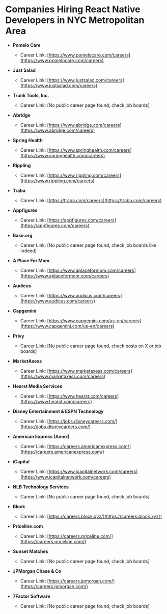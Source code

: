 # Companies Hiring React Native Developers in NYC Metropolitan Area

- **Pomelo Care**

  - Career Link: [https://www.pomelocare.com/careers](https://www.pomelocare.com/careers)

- **Just Salad**

  - Career Link: [https://www.justsalad.com/careers](https://www.justsalad.com/careers)

- **Trunk Tools, Inc.**

  - Career Link: [No public career page found, check job boards]

- **Abridge**

  - Career Link: [https://www.abridge.com/careers](https://www.abridge.com/careers)

- **Spring Health**

  - Career Link: [https://www.springhealth.com/careers](https://www.springhealth.com/careers)

- **Rippling**

  - Career Link: [https://www.rippling.com/careers](https://www.rippling.com/careers)

- **Traba**

  - Career Link: [https://traba.com/careers](https://traba.com/careers)

- **Appfigures**

  - Career Link: [https://appfigures.com/careers](https://appfigures.com/careers)

- **Base.org**

  - Career Link: [No public career page found, check job boards like Indeed]

- **A Place For Mom**

  - Career Link: [https://www.aplaceformom.com/careers](https://www.aplaceformom.com/careers)

- **Audicus**

  - Career Link: [https://www.audicus.com/careers](https://www.audicus.com/careers)

- **Capgemini**

  - Career Link: [https://www.capgemini.com/us-en/careers](https://www.capgemini.com/us-en/careers)

- **Privy**

  - Career Link: [No public career page found, check posts on X or job boards]

- **MarketAxess**

  - Career Link: [https://www.marketaxess.com/careers](https://www.marketaxess.com/careers)

- **Hearst Media Services**

  - Career Link: [https://www.hearst.com/careers](https://www.hearst.com/careers)

- **Disney Entertainment & ESPN Technology**

  - Career Link: [https://jobs.disneycareers.com/](https://jobs.disneycareers.com/)

- **American Express (Amex)**

  - Career Link: [https://careers.americanexpress.com/](https://careers.americanexpress.com/)

- **iCapital**

  - Career Link: [https://www.icapitalnetwork.com/careers](https://www.icapitalnetwork.com/careers)

- **NLB Technology Services**

  - Career Link: [No public career page found, check job boards]

- **Block**

  - Career Link: [https://careers.block.xyz/](https://careers.block.xyz/)

- **Priceline.com**

  - Career Link: [https://careers.priceline.com/](https://careers.priceline.com/)

- **Sunset Matches**

  - Career Link: [No public career page found, check job boards]

- **JPMorgan Chase & Co**

  - Career Link: [https://careers.jpmorgan.com/](https://careers.jpmorgan.com/)

- **7Factor Software**
  - Career Link: [No public career page found, check job boards]
